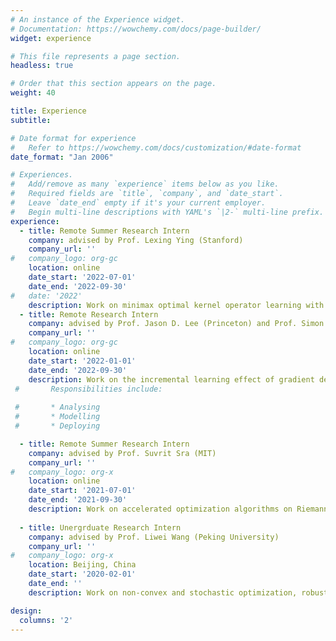 ```yaml
---
# An instance of the Experience widget.
# Documentation: https://wowchemy.com/docs/page-builder/
widget: experience

# This file represents a page section.
headless: true

# Order that this section appears on the page.
weight: 40

title: Experience
subtitle:

# Date format for experience
#   Refer to https://wowchemy.com/docs/customization/#date-format
date_format: "Jan 2006"

# Experiences.
#   Add/remove as many `experience` items below as you like.
#   Required fields are `title`, `company`, and `date_start`.
#   Leave `date_end` empty if it's your current employer.
#   Begin multi-line descriptions with YAML's `|2-` multi-line prefix.
experience:
  - title: Remote Summer Research Intern
    company: advised by Prof. Lexing Ying (Stanford)
    company_url: ''
#   company_logo: org-gc
    location: online
    date_start: '2022-07-01'
    date_end: '2022-09-30'
#   date: '2022'
    description: Work on minimax optimal kernel operator learning with multilevel training.
  - title: Remote Research Intern
    company: advised by Prof. Jason D. Lee (Princeton) and Prof. Simon S. Du (UW Seattle)
    company_url: ''
#   company_logo: org-gc
    location: online
    date_start: '2022-01-01'
    date_end: '2022-09-30'
    description: Work on the incremental learning effect of gradient descent as an algorithmic regularization. 
 #       Responsibilities include:
        
 #       * Analysing
 #       * Modelling
 #       * Deploying

  - title: Remote Summer Research Intern
    company: advised by Prof. Suvrit Sra (MIT)
    company_url: ''
#   company_logo: org-x
    location: online
    date_start: '2021-07-01'
    date_end: '2021-09-30'
    description: Work on accelerated optimization algorithms on Riemannian manifolds.
    
  - title: Unergrduate Research Intern
    company: advised by Prof. Liwei Wang (Peking University)
    company_url: ''
#   company_logo: org-x
    location: Beijing, China
    date_start: '2020-02-01'
    date_end: ''
    description: Work on non-convex and stochastic optimization, robustness in deep learning, etc.

design:
  columns: '2'
---
```

